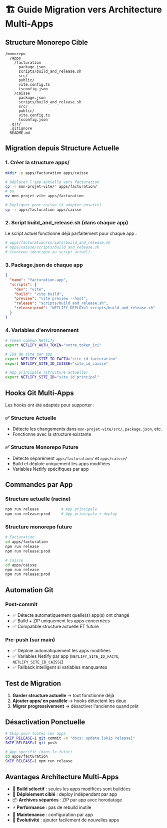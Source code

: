 # 🏗️ Guide Migration vers Architecture Multi-Apps

## Structure Monorepo Cible

```
/monorepo
  /apps
    /facturation
      package.json
      scripts/build_and_release.sh
      src/
      public/
      vite.config.ts
      tsconfig.json
    /caisse
      package.json  
      scripts/build_and_release.sh
      src/
      public/
      vite.config.ts
      tsconfig.json
  .git/
  .gitignore
  README.md
```

## Migration depuis Structure Actuelle

### 1. Créer la structure apps/

```bash
mkdir -p apps/facturation apps/caisse

# Déplacer l'app actuelle vers facturation
cp -r mon-projet-vite/* apps/facturation/
# ou
mv mon-projet-vite apps/facturation

# Dupliquer pour caisse (à adapter ensuite)
cp -r apps/facturation apps/caisse
```

### 2. Script build_and_release.sh (dans chaque app)

Le script actuel fonctionne déjà parfaitement pour chaque app :

```bash
# apps/facturation/scripts/build_and_release.sh
# apps/caisse/scripts/build_and_release.sh
# (contenu identique au script actuel)
```

### 3. Package.json de chaque app

```json
{
  "name": "facturation-app",
  "scripts": {
    "dev": "vite",
    "build": "vite build", 
    "preview": "vite preview --host",
    "release": "scripts/build_and_release.sh",
    "release:prod": "NETLIFY_DEPLOY=1 scripts/build_and_release.sh"
  }
}
```

### 4. Variables d'environnement

```bash
# Token commun Netlify
export NETLIFY_AUTH_TOKEN="votre_token_ici"

# IDs de site par app
export NETLIFY_SITE_ID_FACTU="site_id_facturation"
export NETLIFY_SITE_ID_CAISSE="site_id_caisse"

# App principale (structure actuelle)
export NETLIFY_SITE_ID="site_id_principal"
```

## Hooks Git Multi-Apps

Les hooks ont été adaptés pour supporter :

### ✅ Structure Actuelle
- Détecte les changements dans `mon-projet-vite/src/`, `package.json`, etc.
- Fonctionne avec la structure existante

### ✅ Structure Monorepo Future
- Détecte séparément `apps/facturation/` et `apps/caisse/`
- Build et déploie uniquement les apps modifiées
- Variables Netlify spécifiques par app

## Commandes par App

### Structure actuelle (racine)
```bash
npm run release          # App principale
npm run release:prod     # App principale + deploy
```

### Structure monorepo future
```bash
# Facturation
cd apps/facturation
npm run release
npm run release:prod

# Caisse  
cd apps/caisse
npm run release
npm run release:prod
```

## Automation Git

### Post-commit
- ✅ Détecte automatiquement quelle(s) app(s) ont changé
- ✅ Build + ZIP uniquement les apps concernées
- ✅ Compatible structure actuelle ET future

### Pre-push (sur main)
- ✅ Déploie automatiquement les apps modifiées
- ✅ Variables Netlify par app (`NETLIFY_SITE_ID_FACTU`, `NETLIFY_SITE_ID_CAISSE`)
- ✅ Fallback intelligent si variables manquantes

## Test de Migration

1. **Garder structure actuelle** → tout fonctionne déjà
2. **Ajouter apps/ en parallèle** → hooks détectent les deux
3. **Migrer progressivement** → désactiver l'ancienne quand prêt

## Désactivation Ponctuelle

```bash
# Skip pour toutes les apps
SKIP_RELEASE=1 git commit -m "docs: update [skip release]"
SKIP_RELEASE=1 git push

# App-specific (dans le futur)
cd apps/facturation
SKIP_RELEASE=1 npm run release
```

## Avantages Architecture Multi-Apps

- 🚀 **Build sélectif** : seules les apps modifiées sont buildées
- 🎯 **Déploiement ciblé** : deploy indépendant par app
- 📦 **Archives séparées** : ZIP par app avec horodatage
- ⚡ **Performance** : pas de rebuild inutile
- 🔧 **Maintenance** : configuration par app
- 📱 **Évolutivité** : ajouter facilement de nouvelles apps
